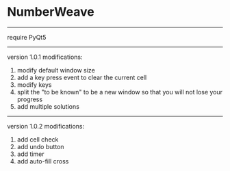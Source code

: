 # NumberWeave

---
require PyQt5

---
version 1.0.1 modifications:

1. modify default window size
2. add a key press event to clear the current cell
3. modify keys
4. split the "to be known" to be a new window so that you will not lose your progress
5. add multiple solutions

---
version 1.0.2 modifications:

1. add cell check
2. add undo button
3. add timer
4. add auto-fill cross
